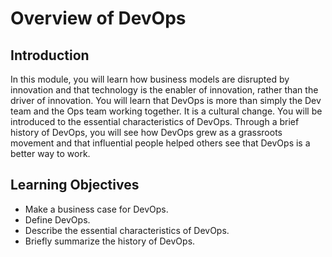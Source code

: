 # Overview of DevOps
## Introduction
In this module, you will learn how business models are disrupted by innovation and that technology is the enabler of innovation, rather than the driver of innovation. You will learn that DevOps is more than simply the Dev team and the Ops team working together. It is a cultural change. You will be introduced to the essential characteristics of DevOps. Through a brief history of DevOps, you will see how DevOps grew as a grassroots movement and that influential people helped others see that DevOps is a better way to work.

## Learning Objectives
* Make a business case for DevOps.
* Define DevOps.
* Describe the essential characteristics of DevOps.
* Briefly summarize the history of DevOps.
